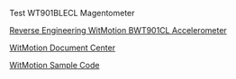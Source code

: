 Test WT901BLECL Magentometer

[Reverse Engineering WitMotion BWT901CL Accelerometer](https://github.com/jurassic-marc/witmotion-bwt901cl-accelerometer-reverse-engineer)

[WitMotion Document Center](https://drive.google.com/drive/u/0/folders/1I6sBC-8Q3_vtY-GrFDZbWJZJFk7UnNfO)

[WitMotion Sample Code](https://drive.google.com/drive/u/0/folders/1p1aHEb78HDBCXsFlAyqGE_lVG09o_K5N)
